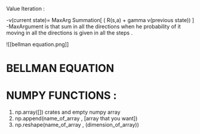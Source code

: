 
Value Iteration :

-v(current state)= MaxArg Summation[ ( R(s,a) +  gamma v(previous state)) ] 
-MaxArgument is that sum in all the directions when he probability of it moving in     all the directions is given in all the steps .


![[bellman equation.png]]
#                                                     BELLMAN EQUATION 


# NUMPY FUNCTIONS :

1. np.array([])    crates and empty numpy array
2. np.append(name_of_array , [array that you want])
3. np.reshape(name_of_array , (dimension_of_array))

